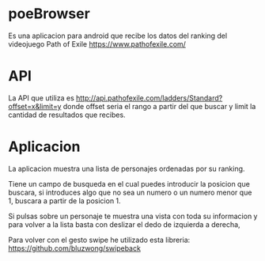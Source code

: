 # poeBrowser
Es una aplicacion para android que recibe los datos del ranking del videojuego Path of Exile https://www.pathofexile.com/
# API
La API que utiliza es http://api.pathofexile.com/ladders/Standard?offset=x&limit=y donde offset seria el rango a partir 
del que buscar y limit la cantidad de resultados que recibes.
# Aplicacion
La aplicacion muestra una lista de personajes ordenadas por su ranking.

Tiene un campo de busqueda en el cual puedes introducir la posicion que buscara, si introduces algo que no sea un numero o un numero menor que 1, buscara a partir de la posicion 1.

Si pulsas sobre un personaje te muestra una vista con toda su informacion y para volver a la lista
basta con deslizar el dedo de izquierda a derecha,

Para volver con el gesto swipe he utilizado esta libreria: https://github.com/bluzwong/swipeback
